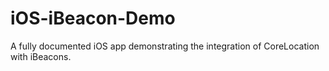 # iOS-iBeacon-Demo
A fully documented iOS app demonstrating the integration of CoreLocation with iBeacons.
